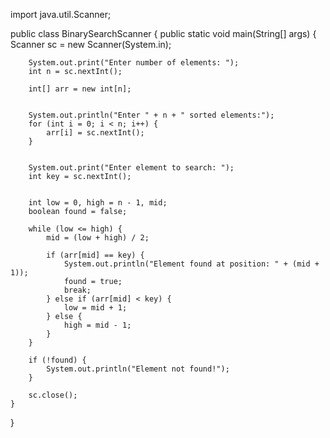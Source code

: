 import java.util.Scanner;

public class BinarySearchScanner {
    public static void main(String[] args) {
        Scanner sc = new Scanner(System.in);

        
        System.out.print("Enter number of elements: ");
        int n = sc.nextInt();

        int[] arr = new int[n];

      
        System.out.println("Enter " + n + " sorted elements:");
        for (int i = 0; i < n; i++) {
            arr[i] = sc.nextInt();
        }

        
        System.out.print("Enter element to search: ");
        int key = sc.nextInt();

      
        int low = 0, high = n - 1, mid;
        boolean found = false;

        while (low <= high) {
            mid = (low + high) / 2;

            if (arr[mid] == key) {
                System.out.println("Element found at position: " + (mid + 1));
                found = true;
                break;
            } else if (arr[mid] < key) {
                low = mid + 1;
            } else {
                high = mid - 1;
            }
        }

        if (!found) {
            System.out.println("Element not found!");
        }

        sc.close();
    }
}

